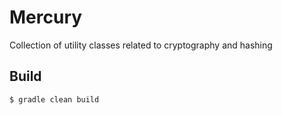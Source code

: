 # Mercury

Collection of utility classes related to cryptography and hashing

## Build

```
$ gradle clean build
```